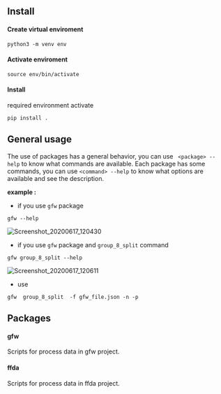 ## Install 
#### Create virtual enviroment

`python3 -m venv env`

#### Activate enviroment

`source env/bin/activate`

#### Install

required environment activate 

`pip install .`

## General usage

The use of packages has a general behavior, you can use ` <package> --help` to know what commands are available. Each package has some commands, you can use `<command> --help` to know what options are available and see the description.

**example :**

* if you use `gfw` package

`gfw --help`

![Screenshot_20200617_120430](https://user-images.githubusercontent.com/12978932/84927638-bcf35980-b092-11ea-998e-7afc5293683a.png)

*  if you use `gfw` package and `group_8_split` command

 `gfw group_8_split --help`
 
![Screenshot_20200617_120611](https://user-images.githubusercontent.com/12978932/84927981-46a32700-b093-11ea-96fd-d1f4cd52c61b.png)

* use 

`gfw  group_8_split  -f gfw_file.json -n -p`

## Packages

#### gfw
Scripts for process data in gfw project. 

#### ffda
Scripts for process data in ffda project. 


